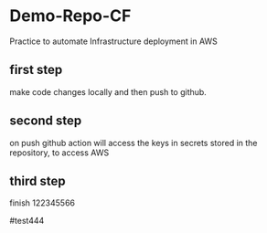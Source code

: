 # Demo-Repo-CF
Practice to automate Infrastructure deployment in AWS

## first step
make code changes locally and then push to github.

## second step
on push github action will access the keys in secrets stored in the repository, to access AWS

## third step
finish
 122345566

 #test444